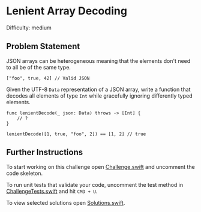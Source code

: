 Lenient Array Decoding
====================

Difficulty: medium

Problem Statement
-----------------

JSON arrays can be heterogeneous meaning that the elements don't need to all be
of the same type.

``` {.json}
["foo", true, 42] // Valid JSON
```

Given the UTF-8 `Data` representation of a JSON array, write a function that
decodes all elements of type `Int` while gracefully ignoring differently typed
elements.

``` {.swift}
func lenientDecode(_ json: Data) throws -> [Int] {
    // ?
}

lenientDecode([1, true, "foo", 2]) == [1, 2] // true
```

Further Instructions
--------------------

To start working on this challenge open [Challenge.swift] and uncomment the code
skeleton.

To run unit tests that validate your code, uncomment the test method in
[ChallengeTests.swift] and hit `CMD + U`.

To view selected solutions open [Solutions.swift].

  [Challenge.swift]: Sources/LenientArrayDecoding/Challenge.swift
  [ChallengeTests.swift]: Tests/LenientArrayDecodingTests/ChallengeTests.swift
  [Solutions.swift]: Sources/LenientArrayDecoding/Solutions.swift
